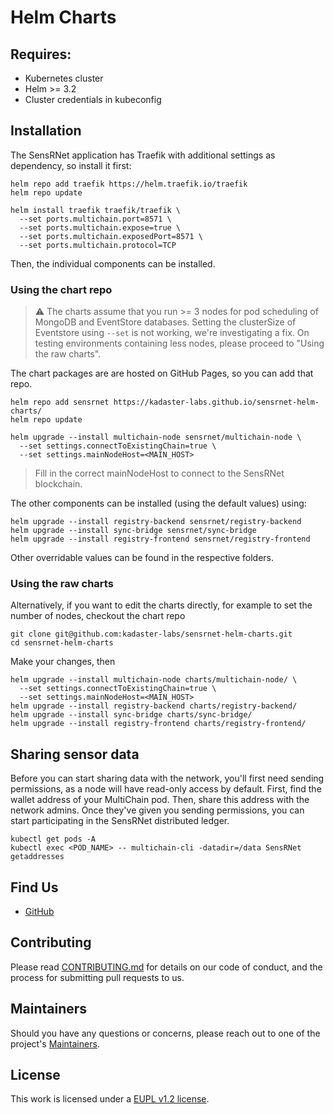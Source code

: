 # Helm Charts

## Requires:
- Kubernetes cluster
- Helm >= 3.2
- Cluster credentials in kubeconfig

## Installation
The SensRNet application has Traefik with additional settings as dependency, so install it first:
```
helm repo add traefik https://helm.traefik.io/traefik
helm repo update

helm install traefik traefik/traefik \
  --set ports.multichain.port=8571 \
  --set ports.multichain.expose=true \
  --set ports.multichain.exposedPort=8571 \
  --set ports.multichain.protocol=TCP
```

Then, the individual components can be installed. 
### Using the chart repo
> :warning: The charts assume that you run >= 3 nodes for pod scheduling of MongoDB and EventStore databases. Setting the clusterSize of Eventstore using `--set` is not working, we're investigating a fix. On testing environments containing less nodes, please proceed to "Using the raw charts".
> 
The chart packages are are hosted on GitHub Pages, so you can add that repo.
```
helm repo add sensrnet https://kadaster-labs.github.io/sensrnet-helm-charts/
helm repo update
```
```
helm upgrade --install multichain-node sensrnet/multichain-node \
  --set settings.connectToExistingChain=true \
  --set settings.mainNodeHost=<MAIN_HOST>
```
> Fill in the correct mainNodeHost to connect to the SensRNet blockchain.

The other components can be installed (using the default values) using:
```
helm upgrade --install registry-backend sensrnet/registry-backend
helm upgrade --install sync-bridge sensrnet/sync-bridge
helm upgrade --install registry-frontend sensrnet/registry-frontend
```

Other overridable values can be found in the respective folders.

### Using the raw charts
Alternatively, if you want to edit the charts directly, for example to set the number of nodes, checkout the chart repo
```
git clone git@github.com:kadaster-labs/sensrnet-helm-charts.git
cd sensrnet-helm-charts
```
Make your changes, then
```
helm upgrade --install multichain-node charts/multichain-node/ \
  --set settings.connectToExistingChain=true \
  --set settings.mainNodeHost=<MAIN_HOST>
helm upgrade --install registry-backend charts/registry-backend/
helm upgrade --install sync-bridge charts/sync-bridge/
helm upgrade --install registry-frontend charts/registry-frontend/
```



## Sharing sensor data
Before you can start sharing data with the network, you'll first need sending permissions, as a node will have read-only access by default. First, find the wallet address of your MultiChain pod. Then, share this address with the network admins. Once they've given you sending permissions, you can start participating in the SensRNet distributed ledger.

```
kubectl get pods -A
kubectl exec <POD_NAME> -- multichain-cli -datadir=/data SensRNet getaddresses
```

## Find Us

* [GitHub](https://github.com/kadaster-labs/sensrnet-home)

## Contributing

Please read [CONTRIBUTING.md](CONTRIBUTING.md) for details on our code of conduct, and the process for submitting pull requests to us.

## Maintainers <a name="maintainers"></a>

Should you have any questions or concerns, please reach out to one of the project's [Maintainers](./MAINTAINERS.md).

## License

This work is licensed under a [EUPL v1.2 license](./LICENSE.md).

